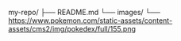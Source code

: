 my-repo/
├── README.md
└── images/
    └── https://www.pokemon.com/static-assets/content-assets/cms2/img/pokedex/full/155.png
